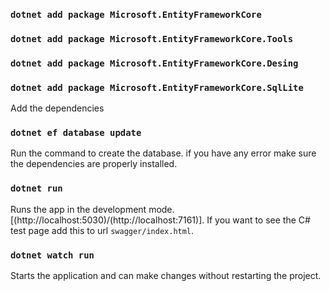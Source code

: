 ### `dotnet add package Microsoft.EntityFrameworkCore`
### `dotnet add package Microsoft.EntityFrameworkCore.Tools`
### `dotnet add package Microsoft.EntityFrameworkCore.Desing`
### `dotnet add package Microsoft.EntityFrameworkCore.SqlLite`

Add the dependencies

### `dotnet ef database update`

Run the command to create the database.
if you have any error make sure the dependencies are properly installed.

### `dotnet run`

Runs the app in the development mode.\
 [(http://localhost:5030)/(http://localhost:7161)].
If you want to see the C# test page add this to url `swagger/index.html`.

### `dotnet watch run`

Starts the application and can make changes without restarting the project.